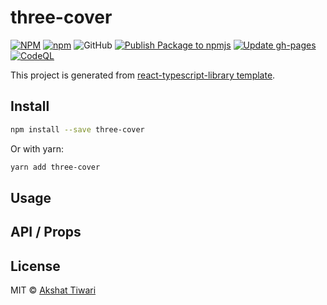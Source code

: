 # three-cover

[![NPM](https://img.shields.io/npm/v/three-cover.svg)](https://www.npmjs.com/package/three-cover)
[![npm](https://img.shields.io/npm/dm/three-cover.svg)](https://www.npmjs.com/package/three-cover)
![GitHub](https://img.shields.io/github/license/akshaaatt/three-cover)
[![Publish Package to npmjs](https://github.com/akshaaatt/three-cover/actions/workflows/npm.yml/badge.svg?branch=main)](https://github.com/akshaaatt/three-cover/actions/workflows/npm.yml)
[![Update gh-pages](https://github.com/akshaaatt/three-cover/actions/workflows/gh-pages.yml/badge.svg)](https://github.com/akshaaatt/three-cover/actions/workflows/gh-pages.yml)
[![CodeQL](https://github.com/akshaaatt/three-cover/actions/workflows/codeql.yml/badge.svg)](https://github.com/akshaaatt/three-cover/actions/workflows/codeql.yml)

This project is generated from [react-typescript-library template](https://github.com/akshaaatt/react-typescript-library).

## Install

```bash
npm install --save three-cover
```

Or with yarn:

```bash
yarn add three-cover
```

## Usage


## API / Props


## License

MIT © [Akshat Tiwari](https://github.com/akshaaatt)
